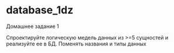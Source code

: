 # database_1dz
 
Домашнее задание 1

Спроектируйте логическую медель данных из >=5 сущностей и реализуйте ее в БД.
Поменять названия и типы данных
